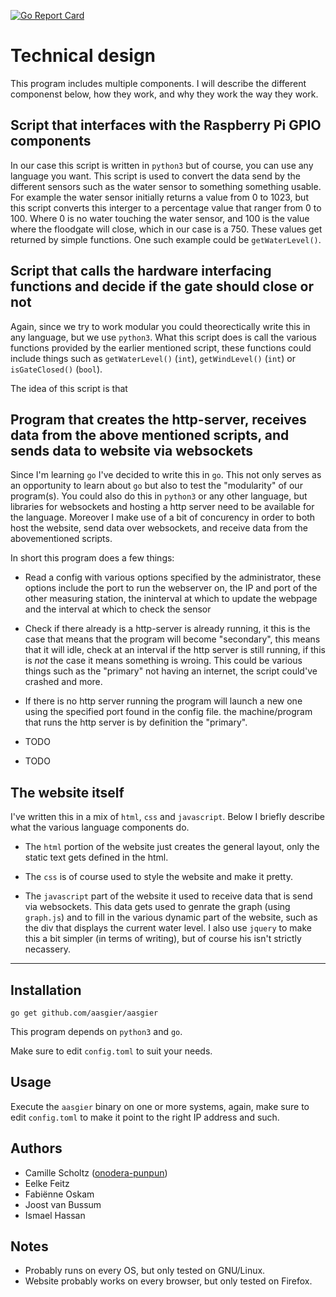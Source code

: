 [![Go Report Card](https://goreportcard.com/badge/github.com/aasgier/aasgier)](https://goreportcard.com/report/github.com/aasgier/aasgier)


# Technical design

This program includes multiple components. I will describe the different componenst below, how they work, and why they
work the way they work.


## Script that interfaces with the Raspberry Pi GPIO components

In our case this script is written in `python3` but of course, you can use any language you want. This script is used
to convert the data send by the different sensors such as the water sensor to something something usable. For example
the water sensor initially returns a value from 0 to 1023, but this script converts this interger to a percentage value
that ranger from 0 to 100. Where 0 is no water touching the water sensor, and 100 is the value where the floodgate will
close, which in our case is a 750. These values get returned by simple functions. One such example could be
`getWaterLevel()`.


## Script that calls the hardware interfacing functions and decide if the gate should close or not

Again, since we try to work modular you could theorectically write this in any language, but we use `python3`.
What this script does is call the various functions provided by the earlier mentioned script, these functions could
include things such as `getWaterLevel()` (`int`), `getWindLevel()` (`int`) or `isGateClosed()` (`bool`).

The idea of this script is that


## Program that creates the http-server, receives data from the above mentioned scripts, and sends data to website via websockets

Since I'm learning `go` I've decided to write this in `go`. This not only serves as an opportunity to learn about `go`
but also to test the "modularity" of our program(s). You could also do this in `python3` or any other language, but
libraries for websockets and hosting a http server need to be available for the language. Moreover I make use of a
bit of concurency in order to both host the website, send data over websockets, and receive data from the
abovementioned scripts.

In short this program does a few things:

* Read a config with various options specified by the administrator, these options include  the port to run the
  webserver on, the IP and port of the other measuring station, the ininterval at which to update the webpage and the
  interval at which to check the sensor 

* Check if there already is a http-server is already running, it this is the case that means that the program will become
  "secondary", this means that it will idle, check at an interval if the http server is still running, if this is *not* the
  case it means something is wroing. This could be various things such as the "primary" not having an internet, the script
  could've crashed and more.

* If there is no http server running the program will launch a new one using the specified port found in the config file. the
  machine/program that runs the http server is by definition the "primary".

* TODO

* TODO


## The website itself

I've written this in a mix of `html`, `css` and `javascript`. Below I briefly describe what the various language
components do.

* The `html` portion of the website just creates the general layout, only the static text gets defined in the html.

* The `css` is of course used to style the website and make it pretty.

* The `javascript` part of the website it used to receive data that is send via websockets. This data gets used to
  genrate the graph (using `graph.js`) and to fill in the various dynamic part of the website, such as the div that
  displays the current water level. I also use `jquery` to make this a bit simpler (in terms of writing), but of course
  his isn't strictly necassery.


---


## Installation

```shell
go get github.com/aasgier/aasgier
```

This program depends on `python3` and `go`.

Make sure to edit `config.toml` to suit your needs.


## Usage

Execute the `aasgier` binary on one or more systems, again, make sure to
edit `config.toml` to make it point to the right IP address and such.


## Authors

* Camille Scholtz ([onodera-punpun](https://github.com/onodera-punpun))
* Eelke Feitz
* Fabiënne Oskam
* Joost van Bussum
* Ismael Hassan


## Notes

* Probably runs on every OS, but only tested on GNU/Linux.
* Website probably works on every browser, but only tested on Firefox.
